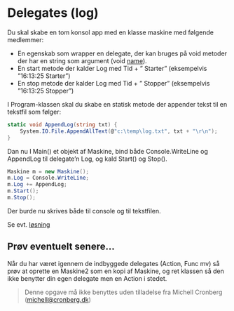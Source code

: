 ﻿# Delegates (log)

Du skal skabe en tom konsol app med en klasse maskine 
med følgende medlemmer:

* En egenskab som wrapper en delegate, der kan bruges på void metoder der har en string som argument (void [name](string)). 
* En start metode der kalder Log med Tid + ” Starter” (eksempelvis ”16:13:25 Starter”)
* En stop metode der kalder Log med Tid + ” Stopper” (eksempelvis ”16:13:25 Stopper”)

I Program-klassen skal du skabe en statisk metode der appender tekst 
til en tekstfil som følger:

```csharp
static void AppendLog(string txt) {
    System.IO.File.AppendAllText(@"c:\temp\log.txt", txt + "\r\n");
}
```

Dan nu I Main() et objekt af Maskine, bind både Console.WriteLine 
og AppendLog til delegate’n Log, og kald Start() og Stop().

```csharp
Maskine m = new Maskine();
m.Log = Console.WriteLine;
m.Log += AppendLog;
m.Start();
m.Stop();
```
Der burde nu skrives både til console og til tekstfilen.

Se evt. [løsning](https://github.com/devcronberg/undervisning-cs-opgaver/blob/master/delegates-log/Program.cs)

## Prøv eventuelt senere...
Når du har været igennem de indbyggede delegates (Action, Func mv) så prøv at oprette en Maskine2 som en kopi af Maskine, og ret klassen 
så den ikke benytter din egen delegate men en Action i stedet.

<!-- footerstart -->
> Denne opgave må ikke benyttes uden tilladelse fra Michell Cronberg (michell@cronberg.dk)
<!-- footerslut -->
